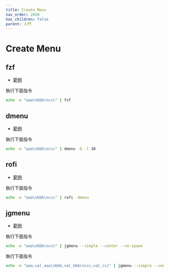 ```yaml
---
title: Create Menu
nav_order: 2010
has_children: false
parent: 入門
---
```



# Create Menu


## fzf

* [範例](https://github.com/samwhelp/note-about-menu-applet/blob/gh-pages/_demo/prototype/menu-applet/demo-start/fzf/start.sh)

執行下面指令

``` sh
echo -e "aaa\nbbb\nccc" | fzf
```


## dmenu

* [範例](https://github.com/samwhelp/note-about-menu-applet/blob/gh-pages/_demo/prototype/menu-applet/demo-start/dmenu/start.sh)

執行下面指令

``` sh
echo -e "aaa\nbbb\nccc" | dmenu -b -l 10
```


## rofi

* [範例](https://github.com/samwhelp/note-about-menu-applet/blob/gh-pages/_demo/prototype/menu-applet/demo-start/rofi/start.sh)

執行下面指令

``` sh
echo -e "aaa\nbbb\nccc" | rofi -dmenu
```


## jgmenu

* [範例](https://github.com/samwhelp/note-about-menu-applet/blob/gh-pages/_demo/prototype/menu-applet/demo-start/jgmenu/start.sh)

執行下面指令

``` sh
echo -e "aaa\nbbb\nccc" | jgmenu --simple --center --no-spawn
```

執行下面指令

``` sh
echo -e "aaa,val_aaa\nbbb,val_bbb\nccc,val_ccc" | jgmenu --simple --center --no-spawn
```

